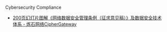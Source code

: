 Cybersecurity Compliance

* [200页幻灯片图解《网络数据安全管理条例（征求意见稿）》及数据安全技术体系 - 炼石网络CipherGateway](https://mp.weixin.qq.com/s/luadMHd1hjcbtI1_hH0cIA)
